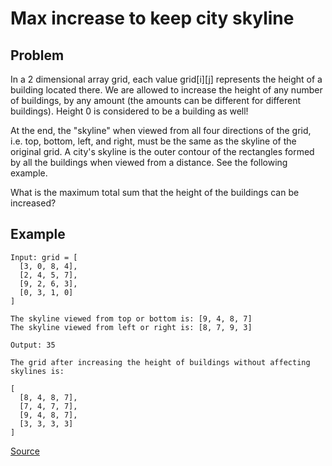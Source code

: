 # Max increase to keep city skyline

## Problem
In a 2 dimensional array grid, each value grid[i][j] represents the height of a building located there. We are allowed to increase the height of any number of buildings, by any amount (the amounts can be different for different buildings). Height 0 is considered to be a building as well!

At the end, the "skyline" when viewed from all four directions of the grid, i.e. top, bottom, left, and right, must be the same as the skyline of the original grid. A city's skyline is the outer contour of the rectangles formed by all the buildings when viewed from a distance. See the following example.

What is the maximum total sum that the height of the buildings can be increased?

## Example
```
Input: grid = [
  [3, 0, 8, 4],
  [2, 4, 5, 7],
  [9, 2, 6, 3],
  [0, 3, 1, 0]
]

The skyline viewed from top or bottom is: [9, 4, 8, 7]
The skyline viewed from left or right is: [8, 7, 9, 3]

Output: 35

The grid after increasing the height of buildings without affecting skylines is:

[
  [8, 4, 8, 7],
  [7, 4, 7, 7],
  [9, 4, 8, 7],
  [3, 3, 3, 3]
]

```

[Source](https://leetcode.com/problems/max-increase-to-keep-city-skyline/)